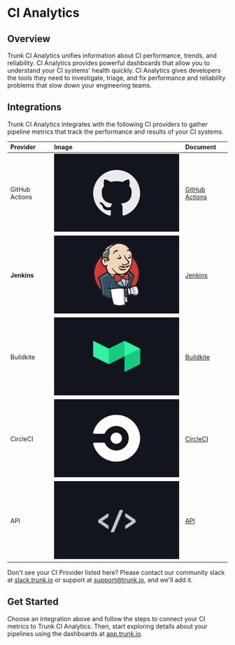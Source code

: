 # CI Analytics

## Overview

Trunk CI Analytics unifies information about CI performance, trends, and reliability. CI Analytics provides powerful dashboards that allow you to understand your CI systems' health quickly. CI Analytics gives developers the tools they need to investigate, triage, and fix performance and reliability problems that slow down your engineering teams.

## Integrations

Trunk CI Analytics integrates with the following CI providers to gather pipeline metrics that track the performance and results of your CI systems.&#x20;

| Provider       | Image                | Document                                  |
| :------------- | :------------------- | :---------------------------------------- |
| GitHub Actions | ![ ](github.png)     | [GitHub Actions](setup/github-actions.md) |
| **Jenkins**    | ![ ](jenkins.png)    | [Jenkins](setup/jenkins.md)               |
| Buildkite      | ![ ](build-kite.png) | [Buildkite](setup/api.md)                 |
| CircleCI       | ![ ](circle-ci.png)  | [CircleCI](setup/api.md)                  |
| API            | ![ ](api.png)        | [API](setup/api.md)                       |

Don't see your CI Provider listed here? Please contact our community slack at [slack.trunk.io](https://slack.trunk.io) or support at [support@trunk.io](mailto:support@trunk.io), and we'll add it.

## Get Started

Choose an integration above and follow the steps to connect your CI metrics to Trunk CI Analytics. Then, start exploring details about your pipelines using the dashboards at [app.trunk.io](https://app.trunk.io).
